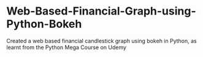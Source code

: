 # Web-Based-Financial-Graph-using-Python-Bokeh
Created a web based financial candlestick graph using bokeh in Python, as learnt from the Python Mega Course on Udemy
